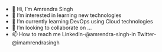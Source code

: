 - 👋 Hi, I’m Amrendra Singh
- 👀 I’m interested in learning new technologies
- 🌱 I’m currently learning DevOps using Cloud technologies
- 💞️ I’m looking to collaborate on ...
- 📫 How to reach me LinkedIn-@amrendra-singh-in Twitter-@imamrendrasingh 

<!---
amrendra01/amrendra01 is a ✨ special ✨ repository because its `README.md` (this file) appears on your GitHub profile.
You can click the Preview link to take a look at your changes.
--->
